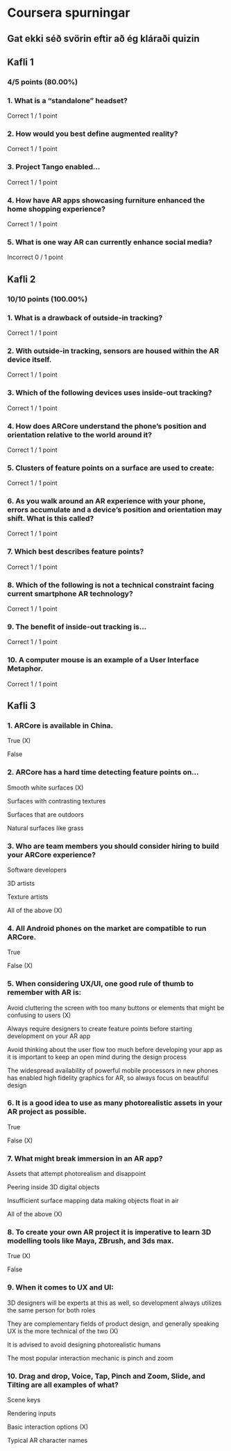 # Coursera spurningar
## Gat ekki séð svörin eftir að ég kláraði quizin

## Kafli 1
### 4/5 points (80.00%)
### 1. What is a “standalone” headset?

Correct
1 / 1 point

### 2. How would you best define augmented reality?
Correct
1 / 1 point

### 3. Project Tango enabled...
Correct
1 / 1 point

### 4. How have AR apps showcasing furniture enhanced the home shopping experience?
Correct
1 / 1 point

### 5. What is one way AR can currently enhance social media?
Incorrect
0 / 1 point

## Kafli 2
### 10/10 points (100.00%)
### 1. What is a drawback of outside-in tracking?
Correct
1 / 1 point

### 2. With outside-in tracking, sensors are housed within the AR device itself.
Correct
1 / 1 point

### 3. Which of the following devices uses inside-out tracking?
Correct
1 / 1 point

### 4. How does ARCore understand the phone’s position and orientation relative to the world around it?
Correct
1 / 1 point

### 5. Clusters of feature points on a surface are used to create:
Correct
1 / 1 point

### 6. As you walk around an AR experience with your phone, errors accumulate and a device’s position and orientation may shift. What is this called?
Correct
1 / 1 point

### 7. Which best describes feature points?
Correct
1 / 1 point

### 8. Which of the following is not a technical constraint facing current smartphone AR technology?
Correct
1 / 1 point

### 9. The benefit of inside-out tracking is…
Correct
1 / 1 point

### 10. A computer mouse is an example of a User Interface Metaphor.
Correct
1 / 1 point

## Kafli 3

### 1. ARCore is available in China.

True (X)

False

### 2. ARCore has a hard time detecting feature points on...

Smooth white surfaces (X)

Surfaces with contrasting textures

Surfaces that are outdoors

Natural surfaces like grass


### 3. Who are team members you should consider hiring to build your ARCore experience?

Software developers

3D artists

Texture artists

All of the above (X)


### 4. All Android phones on the market are compatible to run ARCore.

True

False (X)


### 5. When considering UX/UI, one good rule of thumb to remember with AR is:

Avoid cluttering the screen with too many buttons or elements that might be confusing to users (X)

Always require designers to create feature points before starting development on your AR app

Avoid thinking about the user flow too much before developing your app as it is important to keep an open mind during the design process

The widespread availability of powerful mobile processors in new phones has enabled high fidelity graphics for AR, so always focus on beautiful design

### 6. It is a good idea to use as many photorealistic assets in your AR project as possible.

True

False (X)

### 7. What might break immersion in an AR app?

Assets that attempt photorealism and disappoint

Peering inside 3D digital objects

Insufficient surface mapping data making objects float in air

All of the above (X)

### 8. To create your own AR project it is imperative to learn 3D modelling tools like Maya, ZBrush, and 3ds max.

True (X)

False


### 9. When it comes to UX and UI:

3D designers will be experts at this as well, so development always utilizes the same person for both roles

They are complementary fields of product design, and generally speaking UX is the more technical of the two (X)

It is advised to avoid designing photorealistic humans

The most popular interaction mechanic is pinch and zoom

### 10. Drag and drop, Voice, Tap, Pinch and Zoom, Slide, and Tilting are all examples of what?

Scene keys

Rendering inputs

Basic interaction options (X)

Typical AR character names
